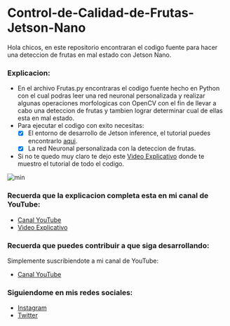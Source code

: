 # Control-de-Calidad-de-Frutas-Jetson-Nano
Hola chicos, en este repositorio encontraran el codigo fuente para hacer una deteccion de frutas en mal estado con Jetson Nano.

### Explicacion:
- En el archivo Frutas.py encontraras el codigo fuente hecho en Python con el cual podras leer una red neuronal personalizada y realizar algunas operaciones morfologicas con OpenCV con el fin de llevar a cabo una deteccion de frutas y tambien lograr determinar cual de ellas esta en mal estado.
- Para ejecutar el codigo con exito necesitas:
  - [x] El entorno de desarrollo de Jetson inference, el tutorial puedes encontrarlo [aqui](https://www.youtube.com/watch?v=Hcfiurw8uM4&list=PLnKxR99sdlEg3JYlvjTy-p77UjKiWCj0V&ab_channel=AprendeeIngenia).
  - [x] La red Neuronal personalizada con la deteccion de frutas.
 
- Si no te quedo muy claro te dejo este [Video Explicativo](https://youtu.be/Qjj1Fi3hd9s) donde te muestro el tutorial de todo el codigo.

![min](https://user-images.githubusercontent.com/85022752/164616917-64df6b75-fb4e-4251-85b6-84a945a59c61.jpg)

### Recuerda que la explicacion completa esta en mi canal de YouTube:
- [Canal YouTube](https://www.youtube.com/channel/UCzwHEOCbsZLjfELperJ6VeQ/videos)
- [Video Explicativo](https://youtu.be/Hy3DAxgTSu0)


### Recuerda que puedes contribuir a que siga desarrollando:
Simplemente suscribiendote a mi canal de YouTube:
- [Canal YouTube](https://www.youtube.com/channel/UCzwHEOCbsZLjfELperJ6VeQ/videos)

### Siguiendome en mis redes sociales: 
- [Instagram](https://www.instagram.com/santiagsanchezr/)
- [Twitter](https://twitter.com/SantiagSanchezR)
